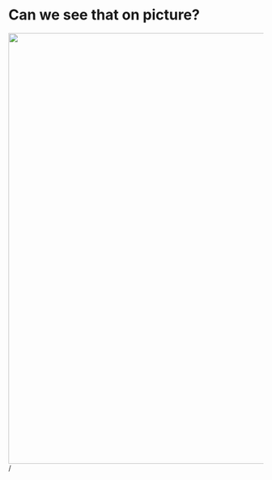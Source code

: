 # Can we see that on picture?

<div>
  <img border="rounded" src="/fabric.png" width = "850">
</div>

<div class="absolute right-5px bottom-5px">
<SlideCurrentNo /> / <SlidesTotal />
</div>